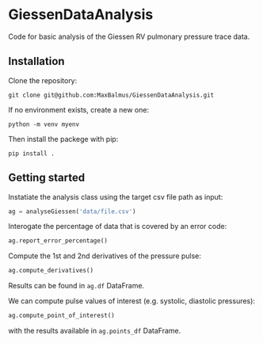 # GiessenDataAnalysis
Code for basic analysis of the Giessen RV pulmonary pressure trace data.


## Installation
Clone the repository:
```shell
git clone git@github.com:MaxBalmus/GiessenDataAnalysis.git
```
If no environment exists, create a new one:
```shell
python -m venv myenv
```
Then install the packege with pip:

```shell
pip install .
```

## Getting started
Instatiate the analysis class using the target csv file path as input:
```python 
ag = analyseGiessen('data/file.csv')
```
Interogate the percentage of data that is covered by an error code:
```python
ag.report_error_percentage()
```
Compute the 1st and 2nd derivatives of the pressure pulse:
```python
ag.compute_derivatives()
```
Results can be found in ```ag.df``` DataFrame.

We can compute pulse values of interest (e.g. systolic, diastolic pressures):
```python
ag.compute_point_of_interest()
```
with the results available in ```ag.points_df``` DataFrame.
